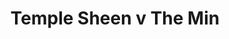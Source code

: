 ---
year: "2004"
serialNumber: "0301" 
game: "Temple Sheen"
title: "Temple Sheen v The Min"
gameLocation: ""
gameDate: ""
result: ""
resultType: ""
type: "game"
---